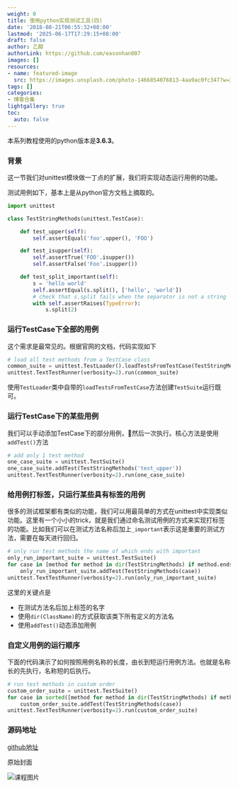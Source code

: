 ```yaml
---
weight: 0
title: 使用python实现测试工具(四)
date: '2018-08-21T06:55:32+08:00'
lastmod: '2025-06-17T17:29:15+08:00'
draft: false
author: 乙醇
authorLink: https://github.com/easonhan007
images: []
resources:
- name: featured-image
  src: https://images.unsplash.com/photo-1466854076813-4aa9ac0fc347?w=300
tags: []
categories:
- 博客合集
lightgallery: true
toc:
  auto: false
---
```




本系列教程使用的python版本是**3.6.3**。

### 背景

这一节我们对unittest模块做一丁点的扩展，我们将实现动态运行用例的功能。

测试用例如下，基本上是从python官方文档上摘取的。

```python
import unittest

class TestStringMethods(unittest.TestCase):

    def test_upper(self):
        self.assertEqual('foo'.upper(), 'FOO')

    def test_isupper(self):
        self.assertTrue('FOO'.isupper())
        self.assertFalse('Foo'.isupper())

    def test_split_important(self):
        s = 'hello world'
        self.assertEqual(s.split(), ['hello', 'world'])
        # check that s.split fails when the separator is not a string
        with self.assertRaises(TypeError):
            s.split(2)
```

### 运行TestCase下全部的用例

这个需求是最常见的。根据官网的文档，代码实现如下

```python
# load all test methods from a TestCase class
common_suite = unittest.TestLoader().loadTestsFromTestCase(TestStringMethods)
unittest.TextTestRunner(verbosity=2).run(common_suite)
```
使用```TestLoader```类中自带的```loadTestsFromTestCase```方法创建```TestSuite```运行既可。


### 运行TestCase下的某些用例

我们可以手动添加TestCase下的部分用例，然后一次执行。核心方法是使用```addTest()```方法

```python
# add only 1 test method
one_case_suite = unittest.TestSuite()
one_case_suite.addTest(TestStringMethods('test_upper'))
unittest.TextTestRunner(verbosity=2).run(one_case_suite)
```

### 给用例打标签，只运行某些具有标签的用例

很多的测试框架都有类似的功能，我们可以用最简单的方式在unittest中实现类似功能。这里有一个小小的trick，就是我们通过命名测试用例的方式来实现打标签的功能。比如我们可以在测试方法名称后加上```_important```表示这是重要的测试方法，需要在每天进行回归。

```python
# only run test methods the name of which ends with important
only_run_important_suite = unittest.TestSuite()
for case in [method for method in dir(TestStringMethods) if method.endswith('important')]:
    only_run_important_suite.addTest(TestStringMethods(case))
unittest.TextTestRunner(verbosity=2).run(only_run_important_suite)
```

这里的关键点是

* 在测试方法名后加上标签的名字
* 使用```dir(ClassName)```的方式获取该类下所有定义的方法名
* 使用```addTest()```动态添加用例


### 自定义用例的运行顺序

下面的代码演示了如何按照用例名称的长度，由长到短运行用例方法。也就是名称长的先执行，名称短的后执行。

```python
# run test methods in custom order
custom_order_suite = unittest.TestSuite()
for case in sorted([method for method in dir(TestStringMethods) if method.startswith('test_')], key=len, reverse=True):
    custom_order_suite.addTest(TestStringMethods(case))
unittest.TextTestRunner(verbosity=2).run(custom_order_suite)
```

### 源码地址

[github地址](https://github.com/easonhan007/simple_test_tools)




原始封面

![课程图片](https://images.unsplash.com/photo-1466854076813-4aa9ac0fc347?w=300)

